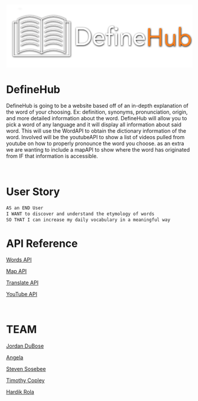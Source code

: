 ![Logo](./assets/images/bright-logo-shadow.png)

# DefineHub

DefineHub is going to be a website based off of an in-depth explanation of the word of your choosing. Ex: definition, synonyms, pronunciation, origin, and more detailed information about the word. DefineHub will allow you to pick a word of any language and it will display all information about said word. This will use the WordAPI to obtain the dictionary information of the word. Involved will be the youtubeAPI to show a list of videos pulled from youtube on how to properly pronounce the word you choose. as an extra we are wanting to include a mapAPI to show where the word has originated from IF that information is accessible.

<br>

# User Story
```
AS an END User
I WANT to discover and understand the etymology of words
SO THAT I can increase my daily vocabulary in a meaningful way
```

# API Reference

[Words API](https://www.wordsapi.com/)

[Map API](https://developer.mapquest.com/)

[Translate API](https://libretranslate.com/)

[YouTube API](https://developers.google.com/youtube/documentation)

<br>

# TEAM

[Jordan DuBose](https://github.com/jordandub1)

[Angela ](https://github.com/aakrider)

[Steven Sosebee](https://github.com/steven-sosebee)

[Timothy Copley](https://github.com/Alex-copley)

[Hardik Rola](https://github.com/hrsautomation20)

